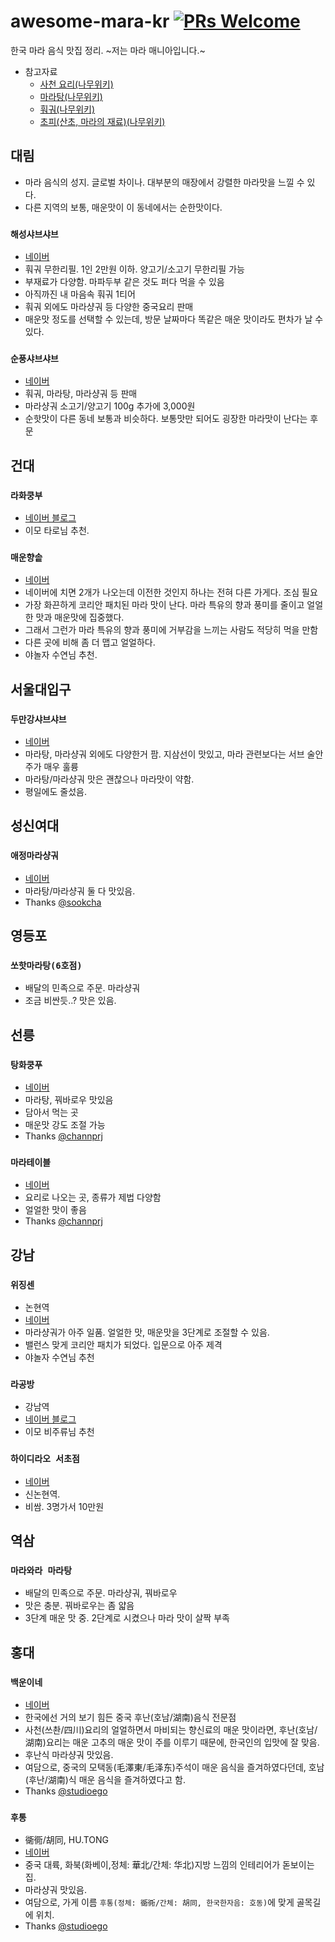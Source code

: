# awesome-mara-kr [![PRs Welcome](https://img.shields.io/badge/PRs-welcome-brightgreen.svg)](http://makeapullrequest.com)

한국 마라 음식 맛집 정리. ~저는 마라 매니아입니다.~

- 참고자료
  - [사천 요리(나무위키)](https://namu.wiki/w/%EC%82%AC%EC%B2%9C%20%EC%9A%94%EB%A6%AC)
  - [마라탕(나무위키)](https://namu.wiki/w/%EB%A7%88%EB%9D%BC%ED%83%95)
  - [훠궈(나무위키)](https://namu.wiki/w/%ED%9B%A0%EA%B6%88)
  - [초피(산초, 마라의 재료)(나무위키)](https://namu.wiki/w/%EC%B4%88%ED%94%BC)

## 대림

- 마라 음식의 성지. 글로벌 차이나. 대부분의 매장에서 강렬한 마라맛을 느낄 수 있다.
- 다른 지역의 보통, 매운맛이 이 동네에서는 순한맛이다.

### `해성샤브샤브`

- [네이버](https://store.naver.com/restaurants/detail?id=723984166)
- 훠궈 무한리필. 1인 2만원 이하. 양고기/소고기 무한리필 가능
- 부재료가 다양함. 마파두부 같은 것도 퍼다 먹을 수 있음
- 아직까진 내 마음속 훠궈 1티어
- 훠궈 외에도 마라샹궈 등 다양한 중국요리 판매
- 매운맛 정도를 선택할 수 있는데, 방문 날짜마다 똑같은 매운 맛이라도 편차가 날 수 있다.

### `순풍샤브샤브`

- [네이버](https://store.naver.com/restaurants/detail?id=873348843)
- 훠궈, 마라탕, 마라샹궈 등 판매
- 마라샹궈 소고기/양고기 100g 추가에 3,000원
- 순핫맛이 다른 동네 보통과 비슷하다. 보통맛만 되어도 굉장한 마라맛이 난다는 후문 

## 건대

### `라화쿵부`

- [네이버 블로그](http://blog.naver.com/PostView.nhn?blogId=kinji38317&logNo=220553501374)
- 이모 타로님 추천.

### `매운향솥`

- [네이버](https://store.naver.com/restaurants/detail?id=34203618)
- 네이버에 치면 2개가 나오는데 이전한 것인지 하나는 전혀 다른 가게다. 조심 필요
- 가장 화끈하게 코리안 패치된 마라 맛이 난다. 마라 특유의 향과 풍미를 줄이고 얼얼한 맛과 매운맛에 집중했다.
- 그래서 그런가 마라 특유의 향과 풍미에 거부감을 느끼는 사람도 적당히 먹을 만함
- 다른 곳에 비해 좀 더 맵고 얼얼하다.
- 야놀자 수연님 추천.

## 서울대입구

### `두만강샤브샤브`

- [네이버](https://store.naver.com/restaurants/detail?id=31238132)
- 마라탕, 마라샹궈 외에도 다양한거 팜. 지삼선이 맛있고, 마라 관련보다는 서브 술안주가 매우 훌륭
- 마라탕/마라샹궈 맛은 괜찮으나 마라맛이 약함.
- 평일에도 줄섰음.

## 성신여대

### `애정마라샹궈`

- [네이버](https://store.naver.com/restaurants/detail?id=35394856)
- 마라탕/마라샹궈 둘 다 맛있음.
- Thanks [@sookcha](https://github.com/sookcha) 

## 영등포

### `쏘핫마라탕(6호점)`
- 배달의 민족으로 주문. 마라샹궈
- 조금 비싼듯..? 맛은 있음.

## 선릉

### `탕화쿵푸`

- [네이버](https://store.naver.com/restaurants/detail?id=1020603768)
- 마라탕, 꿔바로우 맛있음
- 담아서 먹는 곳
- 매운맛 강도 조절 가능
- Thanks [@channprj](https://github.com/channprj)

### `마라테이블`

- [네이버](https://store.naver.com/restaurants/detail?id=1351507296)
- 요리로 나오는 곳, 종류가 제법 다양함
- 얼얼한 맛이 좋음
- Thanks [@channprj](https://github.com/channprj)

## 강남

### `위징센`

- 논현역
- [네이버](https://store.naver.com/restaurants/detail?id=1117488715)
- 마라샹궈가 아주 일품. 얼얼한 맛, 매운맛을 3단계로 조절할 수 있음.
- 밸런스 맞게 코리안 패치가 되었다. 입문으로 아주 제격
- 야놀자 수연님 추천

### `라공방`

- 강남역
- [네이버 블로그](https://m.blog.naver.com/rohnaeun/221205464778)
- 이모 비주류님 추천

### `하이디라오 서초점`

- [네이버](https://store.naver.com/restaurants/detail?id=38314432)
- 신논현역. 
- 비쌈. 3명가서 10만원

## 역삼

### `마라와라 마라탕`

- 배달의 민족으로 주문. 마라샹궈, 꿔바로우
- 맛은 충분. 꿔바로우는 좀 얇음
- 3단계 매운 맛 중. 2단계로 시켰으나 마라 맛이 살짝 부족

## 홍대

### `백운이네`

- [네이버](https://store.naver.com/restaurants/detail?id=1785732812)
- 한국에선 거의 보기 힘든 중국 후난(호남/湖南)음식 전문점
- 사천(쓰촨/四川)요리의 얼얼하면서 마비되는 향신료의 매운 맛이라면, 후난(호남/湖南)요리는 매운 고추의 매운 맛이 주를 이루기 때문에, 한국인의 입맛에 잘 맞음.
- 후난식 마라샹궈 맛있음. 
- 여담으로, 중국의 모택동(毛澤東/毛泽东)주석이 매운 음식을 즐겨하였다던데, 호남(후난/湖南)식 매운 음식을 즐겨하였다고 함.
- Thanks [@studioego](https://github.com/studioego) 

### `후통`

- 衚衕/胡同, HU.TONG
- [네이버](https://store.naver.com/restaurants/detail?id=38779891)
- 중국 대륙, 화북(화베이,정체: 華北/간체: 华北)지방 느낌의 인테리어가 돋보이는 집.
- 마라샹궈 맛있음. 
- 여담으로, 가게 이름 `후통(정체: 衚衕/간체: 胡同, 한국한자음: 호동)`에 맞게 골목길에 위치.
- Thanks [@studioego](https://github.com/studioego) 
